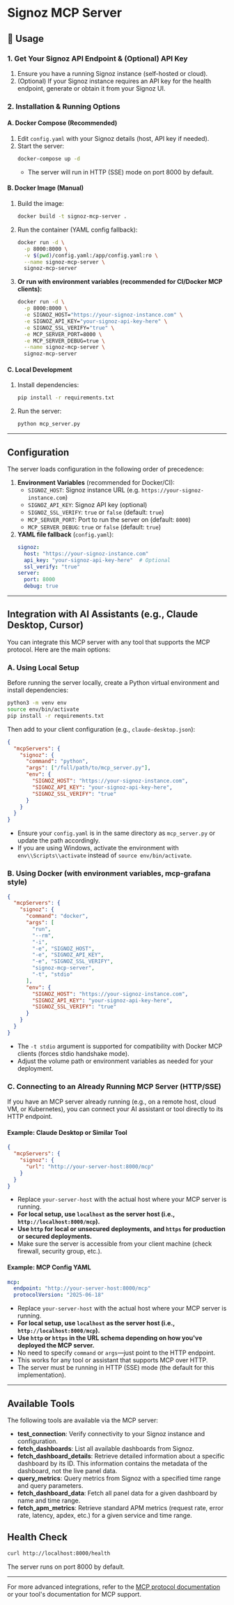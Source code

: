 # Signoz MCP Server

## 🚀 Usage

### 1. Get Your Signoz API Endpoint & (Optional) API Key

1. Ensure you have a running Signoz instance (self-hosted or cloud).
2. (Optional) If your Signoz instance requires an API key for the health endpoint, generate or obtain it from your Signoz UI.

### 2. Installation & Running Options

#### A. Docker Compose (Recommended)
1. Edit `config.yaml` with your Signoz details (host, API key if needed).
2. Start the server:
   ```bash
   docker-compose up -d
   ```
   - The server will run in HTTP (SSE) mode on port 8000 by default.

#### B. Docker Image (Manual)
1. Build the image:
   ```bash
   docker build -t signoz-mcp-server .
   ```
2. Run the container (YAML config fallback):
   ```bash
   docker run -d \
     -p 8000:8000 \
     -v $(pwd)/config.yaml:/app/config.yaml:ro \
     --name signoz-mcp-server \
     signoz-mcp-server
   ```
3. **Or run with environment variables (recommended for CI/Docker MCP clients):**
   ```bash
   docker run -d \
     -p 8000:8000 \
     -e SIGNOZ_HOST="https://your-signoz-instance.com" \
     -e SIGNOZ_API_KEY="your-signoz-api-key-here" \
     -e SIGNOZ_SSL_VERIFY="true" \
     -e MCP_SERVER_PORT=8000 \
     -e MCP_SERVER_DEBUG=true \
     --name signoz-mcp-server \
     signoz-mcp-server
   ```

#### C. Local Development
1. Install dependencies:
   ```bash
   pip install -r requirements.txt
   ```
2. Run the server:
   ```bash
   python mcp_server.py
   ```

---

## Configuration

The server loads configuration in the following order of precedence:

1. **Environment Variables** (recommended for Docker/CI):
   - `SIGNOZ_HOST`: Signoz instance URL (e.g. `https://your-signoz-instance.com`)
   - `SIGNOZ_API_KEY`: Signoz API key (optional)
   - `SIGNOZ_SSL_VERIFY`: `true` or `false` (default: `true`)
   - `MCP_SERVER_PORT`: Port to run the server on (default: `8000`)
   - `MCP_SERVER_DEBUG`: `true` or `false` (default: `true`)
2. **YAML file fallback** (`config.yaml`):
   ```yaml
   signoz:
     host: "https://your-signoz-instance.com"
     api_key: "your-signoz-api-key-here"  # Optional
     ssl_verify: "true"
   server:
     port: 8000
     debug: true
   ```

---

## Integration with AI Assistants (e.g., Claude Desktop, Cursor)

You can integrate this MCP server with any tool that supports the MCP protocol. Here are the main options:

### A. Using Local Setup
Before running the server locally, create a Python virtual environment and install dependencies:

```bash
python3 -m venv env
source env/bin/activate
pip install -r requirements.txt
```

Then add to your client configuration (e.g., `claude-desktop.json`):
```json
{
  "mcpServers": {
    "signoz": {
      "command": "python",
      "args": ["/full/path/to/mcp_server.py"],
      "env": {
        "SIGNOZ_HOST": "https://your-signoz-instance.com",
        "SIGNOZ_API_KEY": "your-signoz-api-key-here",
        "SIGNOZ_SSL_VERIFY": "true"
      }
    }
  }
}
```
- Ensure your `config.yaml` is in the same directory as `mcp_server.py` or update the path accordingly.
- If you are using Windows, activate the environment with `env\\Scripts\\activate` instead of `source env/bin/activate`.

### B. Using Docker (with environment variables, mcp-grafana style)
```json
{
  "mcpServers": {
    "signoz": {
      "command": "docker",
      "args": [
        "run",
        "--rm",
        "-i",
        "-e", "SIGNOZ_HOST",
        "-e", "SIGNOZ_API_KEY",
        "-e", "SIGNOZ_SSL_VERIFY",
        "signoz-mcp-server",
        "-t", "stdio"
      ],
      "env": {
        "SIGNOZ_HOST": "https://your-signoz-instance.com",
        "SIGNOZ_API_KEY": "your-signoz-api-key-here",
        "SIGNOZ_SSL_VERIFY": "true"
      }
    }
  }
}
```
- The `-t stdio` argument is supported for compatibility with Docker MCP clients (forces stdio handshake mode).
- Adjust the volume path or environment variables as needed for your deployment.

### C. Connecting to an Already Running MCP Server (HTTP/SSE)
If you have an MCP server already running (e.g., on a remote host, cloud VM, or Kubernetes), you can connect your AI assistant or tool directly to its HTTP endpoint.

#### Example: Claude Desktop or Similar Tool
```json
{
  "mcpServers": {
    "signoz": {
      "url": "http://your-server-host:8000/mcp"
    }
  }
}
```
- Replace `your-server-host` with the actual host where your MCP server is running.
- **For local setup, use `localhost` as the server host (i.e., `http://localhost:8000/mcp`).**
- **Use `http` for local or unsecured deployments, and `https` for production or secured deployments.**
- Make sure the server is accessible from your client machine (check firewall, security group, etc.).

#### Example: MCP Config YAML
```yaml
mcp:
  endpoint: "http://your-server-host:8000/mcp"
  protocolVersion: "2025-06-18"
```
- Replace `your-server-host` with the actual host where your MCP server is running.
- **For local setup, use `localhost` as the server host (i.e., `http://localhost:8000/mcp`).**
- **Use `http` or `https` in the URL schema depending on how you've deployed the MCP server.**
- No need to specify `command` or `args`—just point to the HTTP endpoint.
- This works for any tool or assistant that supports MCP over HTTP.
- The server must be running in HTTP (SSE) mode (the default for this implementation).

---

## Available Tools
The following tools are available via the MCP server:

- **test_connection**: Verify connectivity to your Signoz instance and configuration.
- **fetch_dashboards**: List all available dashboards from Signoz.
- **fetch_dashboard_details**: Retrieve detailed information about a specific dashboard by its ID. This information contains the metadata of the dashboard, not the live panel data.
- **query_metrics**: Query metrics from Signoz with a specified time range and query parameters.
- **fetch_dashboard_data**: Fetch all panel data for a given dashboard by name and time range.
- **fetch_apm_metrics**: Retrieve standard APM metrics (request rate, error rate, latency, apdex, etc.) for a given service and time range.

## Health Check
```bash
curl http://localhost:8000/health
```
The server runs on port 8000 by default.

---

For more advanced integrations, refer to the [MCP protocol documentation](https://github.com/modelcontext/protocol) or your tool's documentation for MCP support. 

